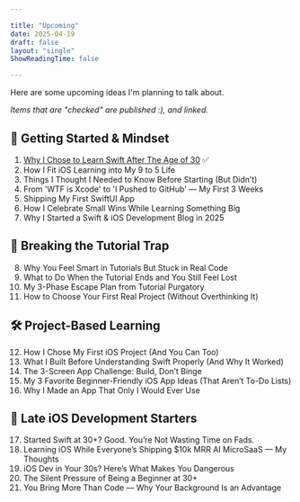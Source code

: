 ```yaml
---

title: "Upcoming"
date: 2025-04-19
draft: false
layout: "single"
ShowReadingTime: false

---
```


Here are some upcoming ideas I'm planning to talk about.

_Items that are "checked" are published :), and linked._

## 🚀 Getting Started & Mindset

1. [Why I Chose to Learn Swift After The Age of 30](/posts/why-i-chose-to-learn-swift-after-age-of-30) ✅
2. How I Fit iOS Learning into My 9 to 5 Life
3. Things I Thought I Needed to Know Before Starting (But Didn’t)
4. From 'WTF is Xcode' to 'I Pushed to GitHub' — My First 3 Weeks
5. Shipping My First SwiftUI App
6. How I Celebrate Small Wins While Learning Something Big
7. Why I Started a Swift & iOS Development Blog in 2025

## 🧠 Breaking the Tutorial Trap

8. Why You Feel Smart in Tutorials But Stuck in Real Code
9. What to Do When the Tutorial Ends and You Still Feel Lost
10. My 3-Phase Escape Plan from Tutorial Purgatory
11. How to Choose Your First Real Project (Without Overthinking It)

## 🛠️ Project-Based Learning

12. How I Chose My First iOS Project (And You Can Too)
13. What I Built Before Understanding Swift Properly (And Why It Worked)
14. The 3-Screen App Challenge: Build, Don’t Binge
15. My 3 Favorite Beginner-Friendly iOS App Ideas (That Aren’t To-Do Lists)
16. Why I Made an App That Only I Would Ever Use

## 👴 Late iOS Development Starters

17. Started Swift at 30+? Good. You’re Not Wasting Time on Fads.
18. Learning iOS While Everyone’s Shipping $10k MRR AI MicroSaaS — My Thoughts
19. iOS Dev in Your 30s? Here’s What Makes You Dangerous
20. The Silent Pressure of Being a Beginner at 30+
21. You Bring More Than Code — Why Your Background Is an Advantage